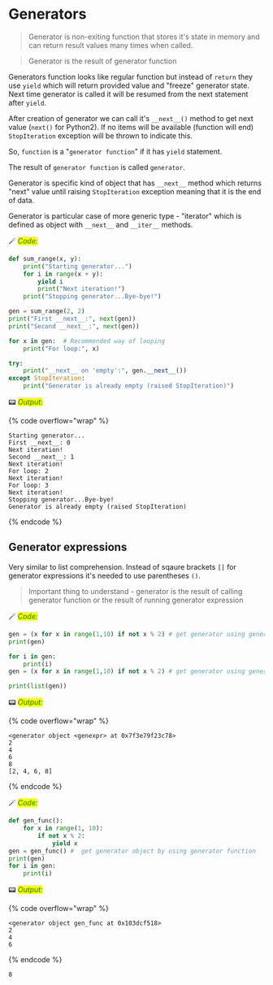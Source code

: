 # Generators

> Generator is non-exiting function that stores it's state in memory and can return result values many times when called.

> Generator is the result of generator function

Generators function looks like regular function but instead of ```return``` they use ```yield``` which will return provided value and "freeze" generator state. Next time generator is called it will be resumed from the next statement after ```yield```.

After creation of generator we can call it's ```__next__()``` method to get next value (```next()``` for Python2). If no items will be available (function will end) ```StopIteration``` exception will be thrown to indicate this.

So, `function` is a "`generator function`" if it has `yield` statement.

The result of `generator function` is called `generator`.

Generator is specific kind of object that has `__next__` method which returns "next" value until raising `StopIteration` exception meaning that it is the end of data.

Generator is particular case of more generic type - "iterator" which is defined as object with `__next__` and `__iter__` methods.


🪄 _<mark style="color:green;">Code:</mark>_

```python
def sum_range(x, y):
    print("Starting generator...")
    for i in range(x + y):
        yield i
        print("Next iteration!")
    print("Stopping generator...Bye-bye!")

gen = sum_range(2, 2)
print("First __next__:", next(gen))
print("Second __next__:", next(gen))

for x in gen:  # Recommended way of looping
    print("For loop:", x)

try:
    print("__next__ on 'empty':", gen.__next__())
except StopIteration:
    print("Generator is already empty (raised StopIteration)")
```

📟 _<mark style="color:green;">Output:</mark>_

{% code overflow="wrap" %}
```
Starting generator...
First __next__: 0
Next iteration!
Second __next__: 1
Next iteration!
For loop: 2
Next iteration!
For loop: 3
Next iteration!
Stopping generator...Bye-bye!
Generator is already empty (raised StopIteration)
```
{% endcode %}



## Generator expressions

Very similar to list comprehension. Instead of sqaure brackets `[]` for generator expressions it's needed to use parentheses `()`.

> Important thing to understand - generator is the result of calling generator function or the result of running generator expression


🪄 _<mark style="color:green;">Code:</mark>_

```python
gen = (x for x in range(1,10) if not x % 2) # get generator using generator expression
print(gen)

for i in gen:
    print(i)
gen = (x for x in range(1,10) if not x % 2) # get generator using generator expression

print(list(gen))
```

📟 _<mark style="color:green;">Output:</mark>_

{% code overflow="wrap" %}
```
<generator object <genexpr> at 0x7f3e79f23c78>
2
4
6
8
[2, 4, 6, 8]
```
{% endcode %}




🪄 _<mark style="color:green;">Code:</mark>_

```python
def gen_func():
    for x in range(1, 10):
        if not x % 2:
            yield x
gen = gen_func() #  get generator object by using generator function 
print(gen)
for i in gen:
    print(i)
```

📟 _<mark style="color:green;">Output:</mark>_

{% code overflow="wrap" %}
```
<generator object gen_func at 0x103dcf518>
2
4
6
```
{% endcode %}

    8